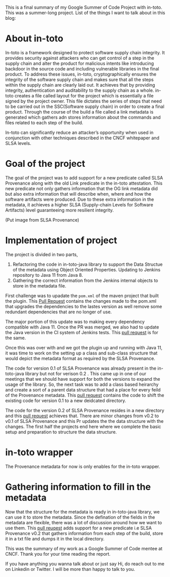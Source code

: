 This is a final summary of my Google Summer of Code Project with in-toto. This was a summer-long project. List of the things I want to talk about in this blog:

# About in-toto

In-toto is a framework designed to protect software supply chain integrity. It provides security against attackers who can get control of a step in the supply chain and alter the product for malicious intents like introducing backdoor in the source code and including vulnerable libraries in the final product. To address these issues, in-toto, cryptographically ensures the integrity of the software supply chain and makes sure that all the steps within the supply chain are clearly laid out. It achieves that by providing integrity, authentication and auditability to the supply chain as a whole. in-toto creates a file called layout for the project which is essentially a file signed by the project owner. This file dictates the series of steps that need to be carried out in the SSC(Software supply chain) in order to create a final product. Through the course of the build a file called a link metadata is generated which gathers adn stores information about the commands and files related to each step of the build.   


In-toto can significantly reduce an attacker’s opportunity when used in conjunction with other techniques described in the CNCF whitepaper and SLSA levels.

# Goal of the project

The goal of the project was to add support for a new predicate called SLSA Provenance along with the old Link predicate in the in-toto attestation. This new predicate not only gathers information that the OG link metadata did but also extra information that will describe when, where and how the software artifacts were produced. Due to these extra information in the metadata, it achieves a higher SLSA (Supply-chain Levels for Software Artifacts) level guaranteeing more resilient integrity.  

(Put image from SLSA Provenance)

# Implementation of project

The project is divided in two parts,
1. Refactoring the code in in-toto-java library to support the Data Structue of the metadata using Object Oriented Properties. Updating to Jenkins repository to Java 11 from Java 8.
2. Gathering the correct information from the Jenkins internal objects to store in the metadata file.

First challenge was to upadate the `pom.xml` of the maven project that built the plugin. This [Pull Request](https://github.com/in-toto/in-toto-jenkins-plugin/pull/4/files) contains the changes made to the pom.xml that upgrades the dependencies to the lastes version as well remove some redundant dependencies that are no longer of use. 

The major portion of this update was to making every dependency compatible with Java 11. Once the PR was merged, we also had to update the Java version in the CI system of Jenkins tests. This [pull request](https://github.com/jenkinsci/in-toto-plugin/pull/30/files) is for the same.

Once this was over with and we got the plugin up and running with Java 11, it was time to work on the setting up a class and sub-class structure that would depict the metadata format as required by the SLSA Provenance. 

The code for version 0.1 of SLSA Provenance was already present in the in-toto-java library but not for verison 0.2 . This came up in one of our meetings that we should have support for both the versions to expand the usage of the library. So, the next task was to add a class based heirarchy and create a sort of a parent data structure that had a place for every feild of the Provenance metadata. 
This [pull request](https://github.com/in-toto/in-toto-java/pull/64) contains the code to shift the existing code for version 0.1 to a new deidcated directory. 

The code for the version 0.2 of SLSA Provenance resides in a new directory and this [pull request](https://github.com/in-toto/in-toto-java/pull/40) achieves that. There are minor changes from v0.2 to v0.1 of SLSA Provenance and this Pr updates the the data structure with the changes.
The first half the projects end here where we complete the basic setup and preparation to structure the data structure.


# in-toto wrapper
The Provenance metadata for now is only enables for the in-toto wrapper. 

# Gathering information to fill in the metadata
Now that the structure for the metadata is ready in in-toto-java library, we can use it to store the metadata. Since the defination of the fields in the metadata are flexible, there was a lot of discussion around how we want to use them. This [pull reuqest](https://github.com/in-toto/in-toto-jenkins-plugin/pull/5#pullrequestreview-1098226215) adds support for a new predicate i.e SLSA Provenance v0.2 that gathers information from each step of the build, store it in a txt file and dumps it in the local directory. 

This was the summary of my work as a Google Summer of Code mentee at CNCF. Thank you for your time reading the report.

If you have anything you wanna talk about or just say Hi, do reach out to me on Linkedin or Twitter. I will be more than happy to talk to you.